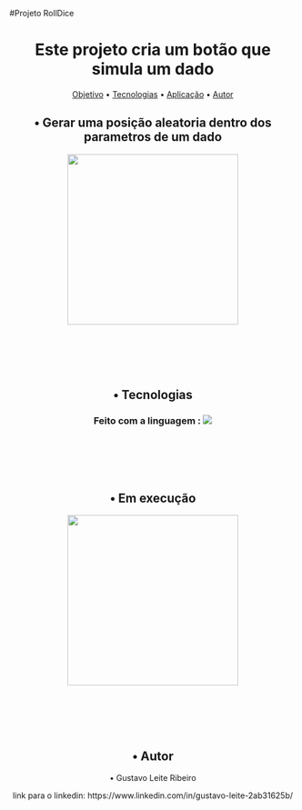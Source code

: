 #Projeto RollDice
<h1 align="center">Este projeto cria um botão que simula um dado</h1>
<p align="center">
 <a href="#objetivo">Objetivo</a> • 
 <a href="#tecnologias">Tecnologias</a> • 
 <a href="#Aplicação">Aplicação</a> •
 <a href="#autor">Autor</a>
</p>

<h2 id="Objetivo" align="center">• Gerar uma posição aleatoria dentro dos parametros de um dado</h2>
<p align="center"><img src="https://user-images.githubusercontent.com/125610281/227072556-dcae0fe0-521b-413a-89e6-883cb189cfa9.png" width="300px" heigth="400px">
</p>
<br>
<br>
<br>
<br>



<h2 id="Tecnologias" align="center">• Tecnologias</h2>
<h3 align="center">Feito com a linguagem : <img src="https://img.shields.io/static/v1?label=Kotlin&message=DiceRoll&color=7159c1&style=for-the-badge&logo=ghost" />
</h3>
<br>
<br>
<br>
<br>


<h2 align="center" id="Aplicação">• Em execução</h2>
<p align="center"><img src="https://user-images.githubusercontent.com/125610281/227073461-7377aaa5-0eb7-4ddb-9ea8-21a8f9006fcd.png" width="300px" heigth="400px"/>
</p>
<br>
<br>
<br>
<br>



<h2 id="Autor" align="center">• Autor</h2>
<p align="center" link a href="https://www.linkedin.com/in/gustavo-leite-2ab31625b/">• Gustavo Leite Ribeiro
<p align="center">link para o linkedin: https://www.linkedin.com/in/gustavo-leite-2ab31625b/</p>
